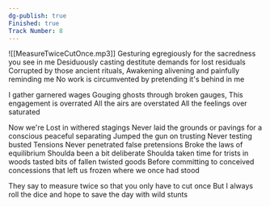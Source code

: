 ```yaml
---
dg-publish: true
Finished: true
Track Number: 8
---
```

![[MeasureTwiceCutOnce.mp3]]
Gesturing egregiously for the sacredness you see in me
Desiduously casting destitute demands for lost residuals
Corrupted by those ancient rituals,
Awakening alivening and painfully reminding me
No work is circumvented by pretending it's behind in me

I gather garnered wages
Gouging ghosts through broken gauges,
This engagement is overrated
All the airs are overstated
All the feelings over saturated  

Now we're Lost in withered stagings
Never laid the grounds or pavings
for a conscious peaceful separating
Jumped the gun on trusting
Never testing busted Tensions
Never penetrated false pretensions
Broke the laws of equilibrium
Shoulda been a bit deliberate
Shoulda taken time for trists in woods
tasted bits of fallen twisted goods
Before committing to conceived concessions that left us frozen where we once had stood

They say to measure twice so that you only have to cut once
But I always roll the dice and hope to save the day with wild stunts
